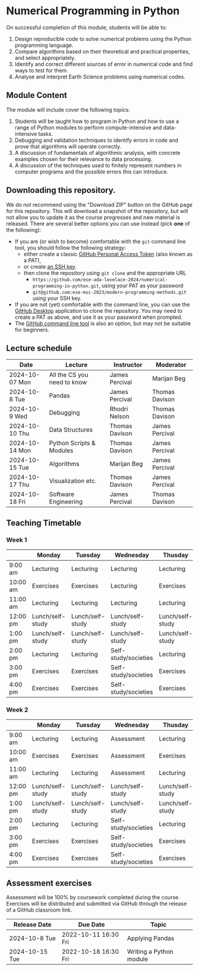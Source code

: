 # Numerical Programming in Python

On successful completion of this module, students will be able to:
1.	Design reproducible code to solve numerical problems using the Python programming language.
2.	Compare algorithms based on their theoretical and practical properties, and select appropriately.
3.	Identify and correct different sources of error in numerical code and find ways to test for them.
4.	Analyse and interpret Earth Science problems using numerical codes.

## Module Content

The module will include cover the following topics:
1.	Students will be taught how to program in Python and how to use a range of Python modules to perform compute-intensive and data-intensive tasks. 
2.	Debugging and validation techniques to identify errors in code and prove that algorithms will operate correctly.
3.	A discussion of fundamentals of algorithmic analysis, with concrete examples chosen for their relevance to data processing.
4.	A discussion of the techniques used to finitely represent numbers in computer programs and the possible errors this can introduce.

## Downloading this repository.

We do *not* recommend using the "Download ZIP" button on the GitHub page for this repository. This will download a snapshot of the repository, but will not allow you to update it as the course progresses and new material is released. There are several better options you can use instead (pick **one** of the following):

- If you are (or wish to become) comfortable with the `git` command line tool, you should follow the following strategy:
   - either create a classic [GitHub Personal Access Token](https://docs.github.com/en/github/authenticating-to-github/creating-a-personal-access-token) (also known as a PAT),
   - or create [an SSH key](https://docs.github.com/en/github/authenticating-to-github/connecting-to-github-with-ssh).
   - then clone the repository using `git clone` and the appropriate URL
      - `https://github.com/ese-ada-lovelace-2024/numerical-programming-in-python.git`, using your PAT as your password
      - `git@github.com:ese-msc-2023/modern-programming-methods.git` using your SSH key.
- If you are not (yet) comfortable with the command line, you can use the [GitHub Desktop](https://desktop.github.com/) application to clone the repository. You may need to create a PAT as above, and use it as your password when prompted.
- The [GitHub command line tool](https://cli.github.com/) is also an option, but may not be suitable for beginners.


## Lecture schedule

|Date                      | Lecture                             |Instructor  |Moderator   |
|--------------------------|-------------------------------------|------------|------------|
|2024-10-07 Mon | All the CS you need to know| James Percival|Marijan Beg|
|2024-10-8 Tue | Pandas| James Percival | Thomas Davison |
|2024-10-9  Wed | Debugging | Rhodri Nelson | Thomas Davison|
|2024-10-10 Thu | Data Structures| Thomas Davison | James Percival |
|2024-10-14 Mon | Python Scripts & Modules | Thomas Davison | James Percival|
|2024-10-15 Tue | Algorithms|Marijan Beg| James Percival|
|2024-10-17 Thu | Visualization etc.|Thomas Davison| James Percival |
|2024-10-18 Fri | Software Engineering |James Percival| Thomas Davison |

## Teaching Timetable

### Week 1

||Monday|Tuesday|Wednesday|Thusday|Friday|
|---|---|---|---|---|---|
|9:00 am| Lecturing | Lecturing | Lecturing | Lecturing| Assessment|
|10:00 am| Exercises | Exercises | Lecturing | Exercises | Assessment |
|11:00 am| Lecturing |Lecturing | Lecturing | Lecturing| Assessment|
|12:00 pm| Lunch/self-study| Lunch/self-study| Lunch/self-study| Lunch/self-study| Lunch/self-study|
|1:00 pm| Lunch/self-study| Lunch/self-study| Lunch/self-study| Lunch/self-study| Lunch/self-study|
|2:00 pm| Lecturing | Lecturing | Self-study/societies | Lecturing| Assessment|
|3:00 pm| Exercises | Exercises | Self-study/societies | Exercises | Assessment |
|4:00 pm| Exercises | Exercises | Self-study/societies | Exercises | Assessment |

### Week 2

||Monday|Tuesday|Wednesday|Thusday|Friday|
|---|---|---|---|---|---|
|9:00 am| Lecturing | Lecturing | Assessment | Lecturing| Lecturing|
|10:00 am| Exercises | Exercises | Assessment | Exercises | Lecturing |
|11:00 am| Lecturing |Lecturing | Assessment | Lecturing| Lecturing|
|12:00 pm| Lunch/self-study| Lunch/self-study| Lunch/self-study| Lunch/self-study| Lunch/self-study|
|1:00 pm| Lunch/self-study| Lunch/self-study| Lunch/self-study| Lunch/self-study| Lunch/self-study|
|2:00 pm| Lecturing | Lecturing | Self-study/societies | Lecturing| Assessment|
|3:00 pm| Exercises | Exercises | Self-study/societies | Exercises | Assessment |
|4:00 pm| Exercises | Exercises | Self-study/societies | Exercises | Assessment |

## Assessment exercises

Assessment will be 100% by coursework completed during the course. Exercises will be distributed and submitted via GitHub through the release of a GitHub classroom link.

|Release Date  | Due Date            | Topic                             |
|--------------|---------------------|-----------------------------------|
|2024-10-8 Tue| 2022-10-11 16:30 Fri| Applying Pandas|
|2024-10-15 Tue| 2022-10-18 16:30 Fri| Writing a Python module|
